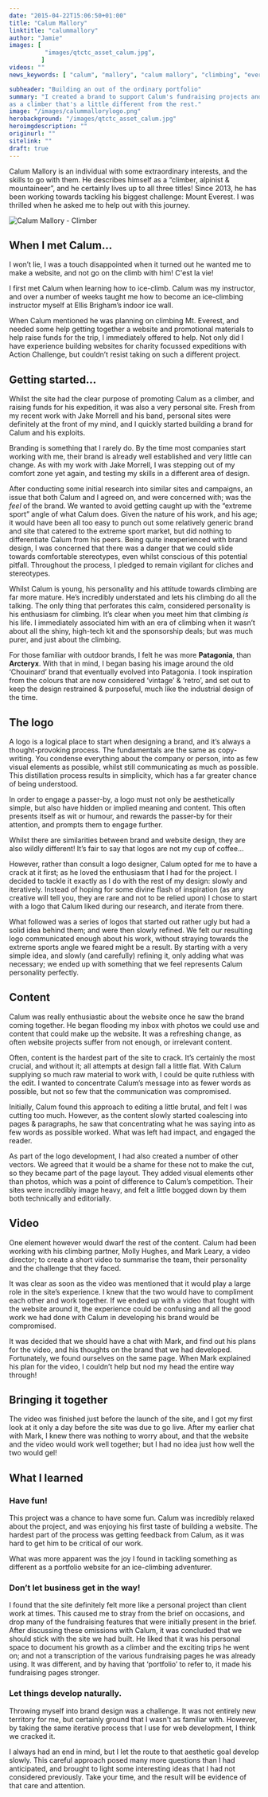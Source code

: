 ```yaml
---
date: "2015-04-22T15:06:50+01:00"
title: "Calum Mallory"
linktitle: "calummallory"
author: "Jamie"
images: [
          "images/qtctc_asset_calum.jpg",
         ]
videos: ""
news_keywords: [ "calum", "mallory", "calum mallory", "climbing", "everest", "alpinist", "portfolio", "static", "statamic" ]

subheader: "Building an out of the ordinary portfolio"
summary: "I created a brand to support Calum's fundraising projects and promote him
as a climber that's a little different from the rest."
image: "/images/calummallorylogo.png"
herobackground: "/images/qtctc_asset_calum.jpg"
heroimgdescription: ""
originurl: ""
sitelink: ""
draft: true
---
```


Calum Mallory is an individual with some extraordinary interests, and
the skills to go with them. He describes himself as a “climber, alpinist
& mountaineer”, and he certainly lives up to all three titles! Since
2013, he has been working towards tackling his biggest challenge: Mount
Everest. I was thrilled when he asked me to help out with this
journey.

![Calum Mallory - Climber](/images/qtctc_asset_calum.jpg)

## When I met Calum…


I won’t lie, I was a touch disappointed when it turned out he wanted
me to make a website, and not go on the climb with him! C'est la vie!

I first met Calum when learning how to ice-climb. Calum was my instructor, and over a number of weeks
taught me how to become an ice-climbing instructor myself at Ellis
Brigham’s indoor ice wall.

When Calum mentioned he was planning on climbing Mt. Everest, and needed
some help getting together a website and promotional materials to help
raise funds for the trip, I immediately offered to help. Not only did
I have experience building websites for charity focussed expeditions
with Action Challenge, but couldn’t resist taking on such a different
project.

## Getting started…


Whilst the site had the clear purpose of promoting Calum as a climber,
and raising funds for his expedition, it was also a very personal site.
Fresh from my recent work with Jake Morrell and his band, personal
sites were definitely at the front of my mind, and I quickly started building a brand for Calum and his exploits.

Branding is something that I rarely do. By the time most companies
start working with me, their brand is already well established and very
little can change. As with my work with Jake Morrell, I was stepping
out of my comfort zone yet again, and testing my skills in a different
area of design.

After conducting some initial research into similar sites and campaigns,
an issue that both Calum and I agreed on, and were concerned
with; was the *feel* of the brand. We wanted to avoid getting caught up
with the “extreme sport” angle of what Calum does. Given the nature of
his work, and his age; it would have been all too easy to punch out some
relatively generic brand and site that catered to the extreme sport
market, but did nothing to differentiate Calum from his peers. Being
quite inexperienced with brand design, I was concerned that there was
a danger that we could slide towards comfortable stereotypes, even
whilst conscious of this potential pitfall. Throughout the process, I
pledged to remain vigilant for cliches and stereotypes.

Whilst Calum is young, his personality and his attitude towards climbing
are far more mature. He’s incredibly understated and lets his climbing
do all the talking. The only thing that perforates this calm, considered
personality is his enthusiasm for climbing. It’s clear when you meet him
that climbing *is* his life. I immediately associated him with an era
of climbing when it wasn’t about all the shiny, high-tech kit and the
sponsorship deals; but was much purer, and just about the climbing.

For those familiar with outdoor brands, I felt he was more
**Patagonia**, than **Arcteryx**. With that in mind, I began basing his
image around the old ‘Chouinard’ brand that eventually evolved into
Patagonia. I took inspiration from the colours that are now considered
‘vintage’ & ‘retro’, and set out to keep the design restrained &
purposeful, much like the industrial design of the time.

## The logo


A logo is a logical place to start when designing a brand, and it’s
always a thought-provoking process. The fundamentals are the same as
copy-writing. You condense everything about the company or person, into
as few visual elements as possible, whilst still communicating as much
as possible. This distillation process results in simplicity, which has
a far greater chance of being understood.

In order to engage a passer-by, a logo must not only be aesthetically
simple, but also have hidden or implied meaning and content. This often
presents itself as wit or humour, and rewards the passer-by for their
attention, and prompts them to engage further.

Whilst there are similarities between brand and website design, they are
also wildly different! It’s fair to say that logos are not my cup of
coffee…

However, rather than consult a logo designer, Calum opted for me to have
a crack at it first; as he loved the enthusiasm that I had for the
project. I decided to tackle it exactly as I do with the rest of my
design: slowly and iteratively. Instead of hoping for some divine flash
of inspiration (as any creative will tell you, they are rare and not to
be relied upon) I chose to start with a logo that Calum liked during
our research, and iterate from there.

What followed was a series of logos that started out rather ugly but had
a solid idea behind them; and were then slowly refined. We felt our
resulting logo communicated enough about his work, without straying
towards the extreme sports angle we feared might be a result. By
starting with a very simple idea, and slowly (and carefully) refining
it, only adding what was necessary; we ended up with something that we
feel represents Calum personality perfectly.

## Content


Calum was really enthusiastic about the website once he saw the brand
coming together. He began flooding my inbox with photos we could use and
content that could make up the website. It was a refreshing change, as
often website projects suffer from not enough, or irrelevant content.

Often, content is the hardest part of the site to crack. It’s certainly
the most crucial, and without it; all attempts at design fall a little
flat. With Calum supplying so much raw material to work with, I could
be quite ruthless with the edit. I wanted to concentrate
Calum’s message into as fewer words as possible, but not so few that
the communication was compromised.

Initially, Calum found this approach to editing a little
brutal, and felt I was cutting too much. However, as the content
slowly started coalescing into pages & paragraphs, he saw that
concentrating what he was saying into as few words as possible worked.
What was left had impact, and engaged the reader.

As part of the logo development, I had also created a number of other
vectors. We agreed that it would be a shame for these not to make
the cut, so they became part of the page layout. They added visual
elements other than photos, which was a point of difference to Calum’s
competition. Their sites were incredibly image heavy, and felt a little
bogged down by them both technically and editorially.

## Video


One element however would dwarf the rest of the content. Calum had been
working with his climbing partner, Molly Hughes, and Mark Leary, a video
director; to create a short video to summarise the team, their
personality and the challenge that they faced.

It was clear as soon as the video was mentioned that it would play a
large role in the site’s experience. I knew that the two would have to
compliment each other and work together. If we ended up with a video
that fought with the website around it, the experience could be
confusing and all the good work we had done with Calum in developing his
brand would be compromised.

It was decided that we should have a chat with Mark, and find out his
plans for the video, and his thoughts on the brand that we had
developed. Fortunately, we found ourselves on the same page. When Mark
explained his plan for the video, I couldn’t help but nod my head the
entire way through!

## Bringing it together


The video was finished just before the launch of the site, and I got
my first look at it only a day before the site was due to go live.
After my earlier chat with Mark, I knew there was nothing to worry about,
and that the website and the video would work well together; but I had
no idea just how well the two would gel!

## What I learned


### Have fun!

This project was a chance to have some fun. Calum was incredibly relaxed
about the project, and was enjoying his first taste of building a
website. The hardest part of the process was getting feedback from
Calum, as it was hard to get him to be critical of our work.

What was more apparent was the joy I found in tackling something as
different as a portfolio website for an ice-climbing adventurer.

### Don’t let business get in the way!

I found that the site definitely felt more like a personal project than
client work at times. This caused me to stray from the brief on
occasions, and drop many of the fundraising features that were initially
present in the brief. After discussing these omissions with Calum, it
was concluded that we should stick with the site we had built. He liked
that it was his personal space to document his growth as a climber and
the exciting trips he went on; and not a transcription of the various
fundraising pages he was already using. It was different, and by having
that ‘portfolio’ to refer to, it made his fundraising pages stronger.

### Let things develop naturally.

Throwing myself into brand design was a challenge. It was not
entirely new territory for me, but certainly ground that I wasn't as familiar with. However, by taking the same iterative process
that I use for web development, I think we cracked it.

I always had an end in mind, but I let the route to that aesthetic
goal develop slowly. This careful approach posed many more questions
than I had anticipated, and brought to light some interesting ideas
that I had not considered previously. Take your time, and the result
will be evidence of that care and attention.
